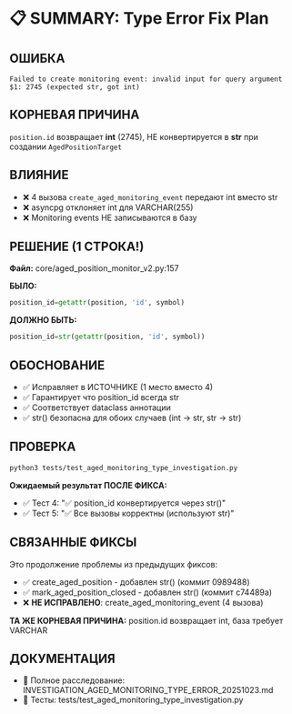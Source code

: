 # 📋 SUMMARY: Type Error Fix Plan

## ОШИБКА
```
Failed to create monitoring event: invalid input for query argument $1: 2745 (expected str, got int)
```

## КОРНЕВАЯ ПРИЧИНА
`position.id` возвращает **int** (2745), НЕ конвертируется в **str** при создании `AgedPositionTarget`

## ВЛИЯНИЕ
- ❌ 4 вызова `create_aged_monitoring_event` передают int вместо str
- ❌ asyncpg отклоняет int для VARCHAR(255)
- ❌ Monitoring events НЕ записываются в базу

## РЕШЕНИЕ (1 СТРОКА!)

**Файл:** core/aged_position_monitor_v2.py:157

**БЫЛО:**
```python
position_id=getattr(position, 'id', symbol)
```

**ДОЛЖНО БЫТЬ:**
```python
position_id=str(getattr(position, 'id', symbol))
```

## ОБОСНОВАНИЕ
- ✅ Исправляет в ИСТОЧНИКЕ (1 место вместо 4)
- ✅ Гарантирует что position_id всегда str
- ✅ Соответствует dataclass аннотации
- ✅ str() безопасна для обоих случаев (int → str, str → str)

## ПРОВЕРКА
```bash
python3 tests/test_aged_monitoring_type_investigation.py
```

**Ожидаемый результат ПОСЛЕ ФИКСА:**
- ✅ Тест 4: "✅ position_id конвертируется через str()"
- ✅ Тест 5: "✅ Все вызовы корректны (используют str)"

## СВЯЗАННЫЕ ФИКСЫ
Это продолжение проблемы из предыдущих фиксов:
- ✅ create_aged_position - добавлен str() (коммит 0989488)
- ✅ mark_aged_position_closed - добавлен str() (коммит c74489a)
- ❌ **НЕ ИСПРАВЛЕНО**: create_aged_monitoring_event (4 вызова)

**ТА ЖЕ КОРНЕВАЯ ПРИЧИНА:** position.id возвращает int, база требует VARCHAR

## ДОКУМЕНТАЦИЯ
- 📄 Полное расследование: INVESTIGATION_AGED_MONITORING_TYPE_ERROR_20251023.md
- 🧪 Тесты: tests/test_aged_monitoring_type_investigation.py
